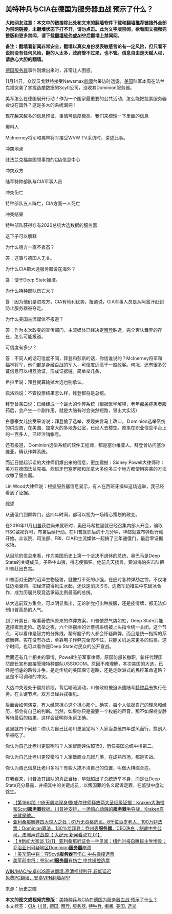  <h2>美特种兵与CIA在德国为服务器血战 预示了什么？</h2> <p class="notice"><b>大陆网友注意：本文中的链接除此处和文末的<a href="https://github.com/bannedbook/fanqiang" >翻墙</a>软件下载和<a href="https://github.com/killgcd/justmysocks/blob/master/README.md">翻墙推荐</a>链接外全部为禁网链接，未翻墙状态下打不开，请勿点击。此为文字版禁闻，欲看图文视频完整版和更多禁闻，请下载<a href="https://github.com/bannedbook/fanqiang">翻墙软件或APP</a>后翻墙上禁闻网。</p><p>备注：翻墙看新闻非常安全，翻墙以真实身份发表敏感言论有一定风险，但只看不说则没有任何风险，翻的人太多，政府管不过来，也不管。信息自由是天赋人权，请放心大胆的翻墙。</b></p>  <div class="entry"> <p><a href="https://www.bannedbook.org/bnews/tag/%e5%be%b7%e5%9b%bd/" class="st_tag internal_tag" rel="tag" title="标签 德国 下的日志">德国</a><a href="https://www.bannedbook.org/bnews/tag/%E6%9C%8D%E5%8A%A1%E5%99%A8/" class="st_tag internal_tag" rel="tag" title="标签 服务器 下的日志">服务器</a>事件刚爆出来时，非常让人困惑。</p> <p>11月14日，众议员戈默特接受Newsmax<span class='wp_keywordlink_affiliate'><a href="https://www.bannedbook.org/" title="新闻">新闻</a></span>台采访时透露，<a href="https://www.bannedbook.org/bnews/tag/%e7%be%8e%e5%9b%bd/" class="st_tag internal_tag" rel="tag" title="标签 美国 下的日志">美国</a>陆军本周在法兰克福突袭了掌握<a href="https://www.bannedbook.org/bnews/tag/%e9%80%89%e4%b8%be/" class="st_tag internal_tag" rel="tag" title="标签 选举 下的日志">选举</a>数据的Scytl公司，没收其Dominion服务器。</p> <p>美军怎么在德国展开行动？作为一个国家最重要的公共活动，怎么能把投票服务器会设在国外？这是多大的系统漏洞！</p> <p>现在越来越多的信息印证，事情可信度极高。我们来梳理一下里面的信息</p> <p>爆料人</p> <p>McInerney将军和弗林将军接受WVW TV采访时，讲述此事。</p> <p>冲突地点</p> <p>驻法兰克福美国领事馆的<a href="https://www.bannedbook.org/bnews/tag/cia/" class="st_tag internal_tag" rel="tag" title="标签 CIA 下的日志">CIA</a>信息中心</p> <p>冲突双方</p> <p>陆军特种部队与CIA军事人员</p> <p>冲突伤亡</p> <p>特种部队五人阵亡，CIA方面一人死亡</p>  <p>冲突结果</p> <p>特种部队获得存有2020总统大选数据的服务器</p> <p>这下子可以解释</p> <p>为什么德方一直不表态？</p> <p>答：这事与德国人无关。</p> <p>为什么CIA把大选服务器设在海外？</p> <p>答：便于Deep State操控。</p> <p>为什么特种部队伤亡大？</p> <p>答：因为他们是进攻方，CIA有地利优势。报道说，CIA军事人员是从阿富汗赶到防止服务器被夺走。</p> <p>为什么美国主流媒体不报道？</p> <p>答：作为本次政变的宣传部门，主流媒体已经决定<a href="https://www.bannedbook.org/bnews/tag/%e6%8b%9c%e7%99%bb/" class="st_tag internal_tag" rel="tag" title="标签 拜登 下的日志">拜登</a>胜选，完全否认舞弊的存在，怎么可能报道。</p> <p>可信度有多少？</p>  <p>答：不同人的话可信度不同，拜登和彭斯的话，你信谁说的？McInerney将军和福林将军，他们都是身经百战的军人，可信度远高于一般政客。何况，还有很多旁证信息可以相互验证，形成证据链。简单举几条，</p> <p>希拉里说：拜登就算输掉大选也别承认。</p> <p>佩洛西说：不管投票结果怎么样，拜登都将是总统。</p> <p>拜登曾亲口说：已经建成一个最大的作弊系统（根据医学解释，老年<a href="https://www.bannedbook.org/bnews/tag/%E7%97%B4%E5%91%86/" class="st_tag internal_tag" rel="tag" title="标签 痴呆 下的日志">痴呆</a>症患者服药后，会产生一个副作用，就是大脑有时会突然短路，冒出大实话）</p> <p>白思豪女儿接受采访说：拜登偷了选举，发现失言马上改口。Ｄominion选举系统的供应商，在美国、加拿大的多地办公室，已经人去楼空。原来在职业信息平台上的一百多人，已经注销帐号。</p> <p>还有报道，Ｄominion选举系统的软件工程师，都是塞尔维亚人。拜登曾访问塞尔维亚，确认作弊系统。</p> <p>而近日提起诉讼的大律师们爆出来的信息，更加震撼：Sidney Powell大律师称：美方在德国法兰克福、西班牙巴塞罗那和加拿大多伦多三个地方都使用突袭的方法收缴了服务器。</p> <p>Lin Wood大律师说：根据服务器信息显示，有人在西班牙操纵这场选举，我已经看到了证据。</p> <p>综述</p> <p>从通俄门到舞弊门，这四年时间，都可以视为一场精心策划的政变。</p> <p>在2016年11月<a href="https://www.bannedbook.org/bnews/tag/%e5%b7%9d%e6%99%ae/" class="st_tag internal_tag" rel="tag" title="标签 川普 下的日志">川普</a>获胜尚未就职时，奥巴马希拉里就已经召集内部人开会，骗取FISC监视许可，布署后续行动。在川普就职后的十几分钟，华邮就宣布弹劾行动开始。众议院、司法部、FBI、CIA和主流媒体一起搞了三年通俄门，最后零证据收场。</p> <p>从目前的信息来看，作为美国历史上第一个坚决不退休的总统，奥巴马是Deep State的关键成员。子系中山狼，得志便猖狂。他前几天扬言，要派海豹突击队把川普赶出白宫。</p>  <p>川普面对无数的沼泽生物怪兽，就像打不死的小强，在应对各种弹劾之馀，不仅堵住边境漏洞，把经济搞得风生水起，还快速消灭ISIS，边撤军边推进中东破冰合作，成为历届兑现竞选承诺比例最高的总统。</p> <p>从大选前双方集会，可以明显看出，无论驴党打出种族牌，还是疫情牌，都无法抑制川普高昂的人气。</p> <p>到了开票日，眼看著依照原来的作弊方案，川普依然气势如虹，Deep State只能选择铤而走险。选举之夜，六个摇摆州的计票机系统被上头指令统一关闭。这个节点，可以看作是智力的分界线，稍有脑子的人都会怀疑舞弊，而且是统一指挥的系统舞弊。实在没有办法，单靠电子作弊完全兜不住，只能关机运来更多的假票。这个时间，也可以看作是Deep State对民众的公开宣战。</p> <p>后面还有几个相关的事情，Powell注册军事律师，原国防部长撤职，新任代理国防部长宣布直接管理特种部队USSOCOM。原因不难理解，本次美国的大选，已经是彻底的路线斗争。是走传统的美国保守道路，还是走欧洲式的民粹革命道路？这是不可调和的冲突。</p> <p>大选冲突现处于僵持阶段，背后暗流涌动，川普政府被迫派遣陆军<a href="https://www.bannedbook.org/bnews/tag/%E7%89%B9%E7%A7%8D%E5%85%B5/" class="st_tag internal_tag" rel="tag" title="标签 特种兵 下的日志">特种兵</a>去执行任务。在关键节点，双方已经兵戎相见。</p> <p>后面会如何演变，有人经常担心这个担心那个。确实，每个人依据自己的理念和经历，都会有自己的判断。当然，如果你只是需要一个权威的声音，那不如保持安静等待最后的结果，这样会证明你永远正确。</p> <p>这里就四个问题：你认为自己比老川更坚定吗？人家当总统四年逆风而行，换别人早被吃了。</p> <p>你认为自己比老川更聪明吗？人家智商评估超150，历任美国总统中排第二。</p> <p>你认为自己比老川更狡猾吗？人家做商业几起几落，在成熟市场，都是实战。</p> <p>你认为自己信息比老川多吗？有些人搞不清自己的位置，叫做大棋综合症。</p> <p>在我看来，川普及其团队的真正目标，早就超出了总统选举本身，而是让Deep State充分暴露，并把其中的关键成员，以叛国罪的名义起诉定罪，在监狱中度过馀生。</p> <ul class='op-related-articles' title='相关阅读'> <li><a href='https://www.bannedbook.org/bnews/cbnews/20201128/1440857.html' target='_blank'>【第196期】‼️倚天屠龙现身!鲍威尔律师释放两大圣经级证据：Kraken大海怪和Scytl<b>服务器</b>数据。川普神安排，一场惊心动魄的<b>服务器</b>争夺战，Kraken原来就是他。</a></li> <li><a href='https://www.bannedbook.org/bnews/bannedvideo/20201202/1440627.html' target='_blank'>亚利桑那舞弊四大惊人之处；61万无资格选民，6千位百岁老人，190万非法票；Dominion算法，130%给拜登；乔州丢<b>服务器</b>，CEO洗白；制裁中共公司，澳洲声讨战狼【 大纪元 新闻看点12.01】</a></li> <li><a href='https://www.bannedbook.org/bnews/bannedvideo/20201201/1440327.html' target='_blank'>【 #新闻大家谈 12/1】 亚利桑那听证会一手见闻；纽约时报自曝民主党惨败；乔治亚州可疑地区Dominion<b>服务器</b>崩溃</a></li> <li><a href='https://www.bannedbook.org/bnews/taiwannews/20201201/1440322.html' target='_blank'>！美军前中将：夺Scytl<b>服务器</b>有伤亡 中共操控选票</a></li> <li><a href='https://www.bannedbook.org/bnews/taiwannews/20201201/1440321.html' target='_blank'>美军前中将：夺Scytl<b>服务器</b>有伤亡 中共操控选票</a></li> </ul> <p class="texttj"> <a href="https://github.com/bannedbook/fanqiang/wiki/V2ray%E6%9C%BA%E5%9C%BA" target="_blank">WIN/MAC/安卓/iOS高速翻墙:高清视频秒开,超低延迟</a><br/> <a href="https://github.com/bannedbook/fanqiang/wiki/%E7%A6%81%E9%97%BB%E7%BD%91%E5%AE%89%E5%8D%93%E7%BF%BB%E5%A2%99%E6%96%B0%E9%97%BBAPP" target="_blank">免费PC翻墙、安卓VPN翻墙APP</a></p><p> 来源：历史之瞳 </p> <a name='sharetosocial'></a>       <div><b>本文的图文或视频完整版</b>：<a href='https://www.bannedbook.org/bnews/comments/20201203/1441192.html'>美特种兵与CIA在德国为服务器血战 预示了什么？</a></div>  </div><!--END ENTRY--> <div class="postfooter"> <div>本文标签：<a href="https://www.bannedbook.org/bnews/tag/cia/" rel="tag">CIA</a>, <a href="https://www.bannedbook.org/bnews/tag/%e5%b7%9d%e6%99%ae/" rel="tag">川普</a>, <a href="https://www.bannedbook.org/bnews/tag/%e5%be%b7%e5%9b%bd/" rel="tag">德国</a>, <a href="https://www.bannedbook.org/bnews/tag/%e6%8b%9c%e7%99%bb/" rel="tag">拜登</a>, <a href="https://www.bannedbook.org/bnews/tag/%E6%9C%8D%E5%8A%A1%E5%99%A8/" rel="tag">服务器</a>, <a href="https://www.bannedbook.org/bnews/tag/%E7%89%B9%E7%A7%8D%E5%85%B5/" rel="tag">特种兵</a>, <a href="https://www.bannedbook.org/bnews/tag/%E7%97%B4%E5%91%86/" rel="tag">痴呆</a>, <a href="https://www.bannedbook.org/bnews/tag/%e7%be%8e%e5%9b%bd/" rel="tag">美国</a>, <a href="https://www.bannedbook.org/bnews/tag/%e9%80%89%e4%b8%be/" rel="tag">选举</a></div>  </div><!--END POSTFOOTER--> 